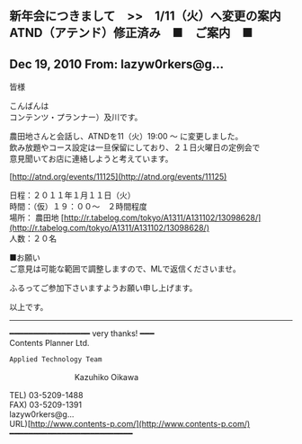 ## 新年会につきまして　\>\>　1/11（火）へ変更の案内　ATND（アテンド）修正済み　■　ご案内　■

## Dec 19, 2010 From: lazyw0rkers@g...

皆様

こんばんは  
コンテンツ・プランナー）及川です。

農田地さんと会話し、ATNDを11（火）19:00 ～ に変更しました。  
飲み放題やコース設定は一旦保留にしており、２１日火曜日の定例会で  
意見聞いてお店に連絡しようと考えています。

[http://atnd.org/events/11125](http://atnd.org/events/11125)

日程：２０１１年１月１１日（火）  
時間：（仮）１９：００～　２時間程度  
場所： 農田地 [http://r.tabelog.com/tokyo/A1311/A131102/13098628/](http://r.tabelog.com/tokyo/A1311/A131102/13098628/)  
人数：２０名

■お願い  
ご意見は可能な範囲で調整しますので、MLで返信くださいませ。

ふるってご参加下さいますようお願い申し上げます。

以上です。

* * *

━━━━━━━━━━━━━━━━━ very thanks! ━━━  
Contents Planner Ltd.

    Applied Technology Team

　　　　　　　　 Kazuhiko Oikawa

TEL) 03-5209-1488  
FAX) 03-5209-1391  
lazyw0rkers@g...  
URL)[http://www.contents-p.com/](http://www.contents-p.com/)  
━━━━━━━━━━━━━━━━━━━━━━━━━━

